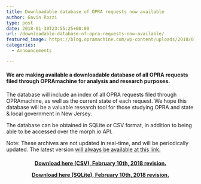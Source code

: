 ```yaml
---
title: Downloadable database of OPRA requests now available
author: Gavin Rozzi
type: post
date: 2018-01-30T23:55:25+00:00
url: /downloadable-database-of-opra-requests-now-available/
featured_image: https://blog.opramachine.com/wp-content/uploads/2018/01/databasecover.jpeg
categories:
  - Announcements

---
```

#### We are making available a downloadable database of all OPRA requests filed through OPRAmachine for analysis and research purposes.

The database will include an index of all OPRA requests filed through OPRAmachine, as well as the current state of each request. We hope this database will be a valuable research tool for those studying OPRA and state & local government in New Jersey.

The database can be obtained in SQLite or CSV format, in addition to being able to be accessed over the morph.io API.

Note: These archives are not updated in real-time, and will be periodically updated. The latest version [will always be available at this link.][1]

<h4 style="text-align: center;">
  <a href="https://blog.opramachine.com/requestdb/opramachine_requests-2-10-18.csv">Download here (CSV), February 10th, 2018 revision.</a>

  <a href="https://blog.opramachine.com/requestdb/opramachine_requests-2-10-18.sqlite">Download here (SQLite), February 10th, 2018 revision.</a>
</h4>

 [1]: https://morph.io/gavinrozzi/opramachine_requests
